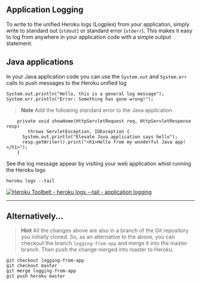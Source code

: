 ## Application Logging

  To write to the unified Heroku logs (Logplex) from your application, simply write to standard out (`stdout`) or standard error (`stderr`). This makes it easy to log from anywhere in your application code with a simple output statement.

## Java applications 

  In your Java application code you can use the `System.out` and `System.err` calls to push messages to the Heroku unified log

```
System.out.println("Hello, this is a general log message");  
System.err.println("Error: Something has gone wrong!");
```

> **Note** Add the following standard error to the Java application  

```
    private void showHome(HttpServletRequest req, HttpServletResponse resp)
        throws ServletException, IOException {
      System.out.println("Elevate Java application says hello"); 
      resp.getWriter().print("<h1>Hello from my wonderful Java app!</h1>");
    }
```

  See the log message appear by visiting your web application whist running the Heroku logs
  
    heroku logs --tail 

[![Heroku Toolbelt - heroku logs --tail - application logging](../images/heroku-toolbelt-logs-app-message.png)](../images/heroku-toolbelt-logs-app-message.png)

--- 

## Alternatively...

> **Hint** All the changes above are also in a branch of the Git repository you initially cloned.  So, as an alternative to the above, you can checkout the branch `logging-from-app` and merge it into the master branch.  Then push the change merged into master to Heroku.

    git checkout logging-from-app
    git checkout master
    git merge logging-from-app
    git push heroku master




